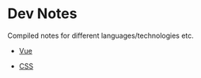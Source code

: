 # Dev Notes

Compiled notes for different languages/technologies etc.

* [Vue](vue.md)

* [CSS](css.md)


